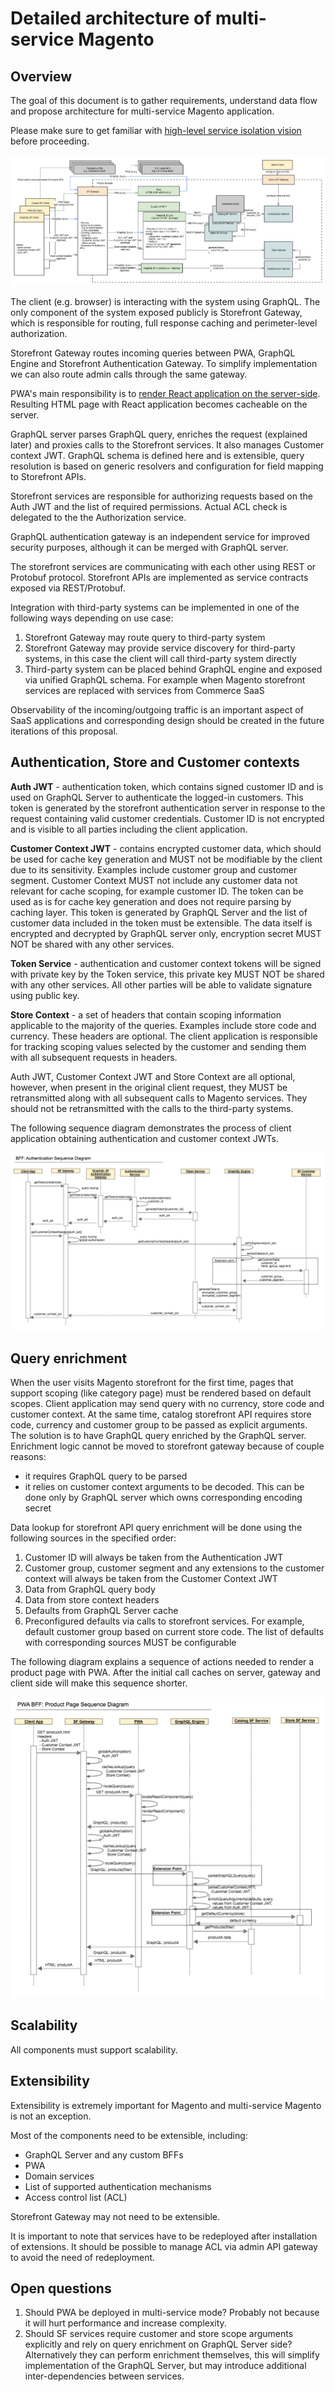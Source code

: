# Detailed architecture of multi-service Magento

## Overview

The goal of this document is to gather requirements, understand data flow and propose architecture for multi-service Magento application.

Please make sure to get familiar with [high-level service isolation vision](../service-isolation.md) before proceeding.

![Gateway](img/GraphQL%20BFF.png)

The client (e.g. browser) is interacting with the system using GraphQL. The only component of the system exposed publicly is Storefront Gateway, which is responsible for routing, full response caching and perimeter-level authorization.

Storefront Gateway routes incoming queries between PWA, GraphQL Engine and Storefront Authentication Gateway. To simplify implementation we can also route admin calls through the same gateway.

PWA's main responsibility is to [render React application on the server-side](../frontend/server-side-rendering.md). Resulting HTML page with React application becomes cacheable on the server.

GraphQL server parses GraphQL query, enriches the request (explained later) and proxies calls to the Storefront services. It also manages Customer context JWT. GraphQL schema is defined here and is extensible, query resolution is based on generic resolvers and configuration for field mapping to Storefront APIs.

Storefront services are responsible for authorizing requests based on the Auth JWT and the list of required permissions. Actual ACL check is delegated to the the Authorization service.

GraphQL authentication gateway is an independent service for improved security purposes, although it can be merged with GraphQL server.

The storefront services are communicating with each other using REST or Protobuf protocol. Storefront APIs are implemented as service contracts exposed via REST/Protobuf.

Integration with third-party systems can be implemented in one of the following ways depending on use case:
 1. Storefront Gateway may route query to third-party system
 1. Storefront Gateway may provide service discovery for third-party systems, in this case the client will call third-party system directly 
 1. Third-party system can be placed behind GraphQL engine and exposed via unified GraphQL schema. For example when Magento storefront services are replaced with services from Commerce SaaS
 
Observability of the incoming/outgoing traffic is an important aspect of SaaS applications and corresponding design should be created in the future iterations of this proposal.

## Authentication, Store and Customer contexts

**Auth JWT** - authentication token, which contains signed customer ID and is used on GraphQL Server to authenticate the logged-in customers.
 This token is generated by the storefront authentication server in response to the request containing valid customer credentials.
 Customer ID is not encrypted and is visible to all parties including the client application.

**Customer Context JWT** - contains encrypted customer data, which should be used for cache key generation and MUST not be modifiable by the client due to its sensitivity. Examples include customer group and customer segment. 
 Customer Context MUST not include any customer data not relevant for cache scoping, for example customer ID. The token can be used as is for cache key generation and does not require parsing by caching layer. 
 This token is generated by GraphQL Server and the list of customer data included in the token must be extensible. The data itself is encrypted and decrypted by GraphQL server only, encryption secret MUST NOT be shared with any other services. 

**Token Service** - authentication and customer context tokens will be signed with private key by the Token service, this private key MUST NOT be shared with any other services. All other parties will be able to validate signature using public key. 
 
**Store Context** - a set of headers that contain scoping information applicable to the majority of the queries. Examples include store code and currency. These headers are optional. The client application is responsible for tracking scoping values selected by the customer and sending them with all subsequent requests in headers.

Auth JWT, Customer Context JWT and Store Context are all optional, however, when present in the original client request, they MUST be retransmitted along with all subsequent calls to Magento services. They should not be retransmitted with the calls to the third-party systems.
 
The following sequence diagram demonstrates the process of client application obtaining authentication and customer context JWTs.

![Customer authentication](img/BFF%20-%20Customer%20Authentication%20Sequence.png)
 
## Query enrichment

When the user visits Magento storefront for the first time, pages that support scoping (like category page) must be rendered based on default scopes.
Client application may send query with no currency, store code and customer context. At the same time, catalog storefront API requires store code, currency and customer group to be passed as explicit arguments. 
The solution is to have GraphQL query enriched by the GraphQL server. Enrichment logic cannot be moved to storefront gateway because of couple reasons:
 - it requires GraphQL query to be parsed
 - it relies on customer context arguments to be decoded. This can be done only by GraphQL server which owns corresponding encoding secret
 
Data lookup for storefront API query enrichment will be done using the following sources in the specified order:
 1. Customer ID will always be taken from the Authentication JWT
 1. Customer group, customer segment and any extensions to the customer context will always be taken from the Customer Context JWT
 1. Data from GraphQL query body
 1. Data from store context headers
 1. Defaults from GraphQL Server cache
 1. Preconfigured defaults via calls to storefront services. For example, default customer group based on current store code. The list of defaults with corresponding sources MUST be configurable
 
The following diagram explains a sequence of actions needed to render a product page with PWA. After the initial call caches on server, gateway and client side will make this sequence shorter.

![Product details page](img/PWA%20BFF%20-%20Product%20Page%20Sequence.png)

## Scalability

All components must support scalability.

## Extensibility

Extensibility is extremely important for Magento and multi-service Magento is not an exception. 

Most of the components need to be extensible, including:
 - GraphQL Server and any custom BFFs
 - PWA
 - Domain services
 - List of supported authentication mechanisms
 - Access control list (ACL) 
 
Storefront Gateway may not need to be extensible.

It is important to note that services have to be redeployed after installation of extensions. It should be possible to manage ACL via admin API gateway to avoid the need of redeployment.

## Open questions

 1. Should PWA be deployed in multi-service mode? Probably not because it will hurt performance and increase complexity. 
 1. Should SF services require customer and store scope arguments explicitly and rely on query enrichment on GraphQL Server side? Alternatively they can perform enrichment themselves, this will simplify implementation of the GraphQL Server, but may introduce additional inter-dependencies between services.
